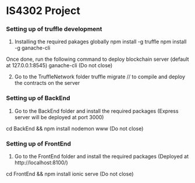 # IS4302 Project 

### Setting up of truffle development 

1) Installing the required pakages globally
npm install -g truffle
npm install -g ganache-cli

Once done, run the following command to deploy blockchain server (default at 127.0.0.1:8545)
ganache-cli (Do not close)

2) Go to the TruffleNetwork folder
truffle migrate // to compile and deploy the contracts on the server



### Setting up of BackEnd

1) Go to the BackEnd folder and install the required packages (Express server will be deployed at port 3000)

cd BackEnd && npm install
nodemon www (Do not close)


### Setting up of FrontEnd

1) Go to the FrontEnd folder and install the required packages (Deployed at http://localhost:8100/)

cd FrontEnd && npm install
ionic serve (Do not close)


